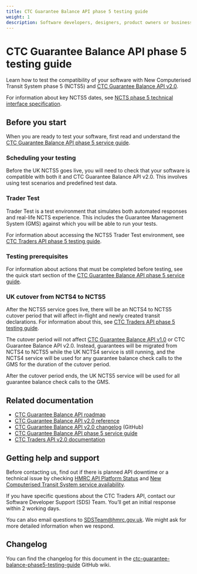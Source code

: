 ```yaml
---
title: CTC Guarantee Balance API phase 5 testing guide
weight: 1
description: Software developers, designers, product owners or business analysts. Verify the compatibility of your software with CTC Guarantee Balance API and learn how to test your application in our sandbox environment.
---
```


# CTC Guarantee Balance API phase 5 testing guide

Learn how to test the compatibility of your software with New Computerised Transit System phase 5 (NCTS5) and [CTC Guarantee Balance API v2.0](/api-documentation/docs/api/service/common-transit-convention-guarantee-balance/2.0).

For information about key NCTS5 dates, see [NCTS phase 5 technical interface specification](/guides/ctc-traders-phase5-tis/#ncts5-key-dates).

## Before you start

When you are ready to test your software, first read and understand the [CTC Guarantee Balance API phase 5 service guide](https://developer.service.hmrc.gov.uk/guides/ctc-guarantee-balance-phase5-service-guide/).

### Scheduling your testing

Before the UK NCTS5 goes live, you will need to check that your software is compatible with both it and CTC Guarantee Balance API v2.0. This involves using test scenarios and predefined test data.

### Trader Test

Trader Test is a test environment that simulates both automated responses and real-life NCTS experience. This includes the Guarantee Management System (GMS) against which you will be able to run your tests.

For information about accessing the NCTS5 Trader Test environment, see [CTC Traders API phase 5 testing guide](/guides/ctc-traders-phase5-testing-guide/#accessing-trader-test). 

### Testing prerequisites

For information about actions that must be completed before testing, see the quick start section of the [CTC Guarantee Balance API phase 5 service guide](/guides/ctc-guarantee-balance-phase5-service-guide/#quick-start).

### UK cutover from NCTS4 to NCTS5

After the NCTS5 service goes live, there will be an NCTS4 to NCTS5 cutover period that will affect in-flight and newly created transit declarations. For information about this, see [CTC Traders API phase 5 testing guide](/guides/ctc-traders-phase5-testing-guide/#uk-cutover-from-ncts4-to-ncts5).

The cutover period will not affect [CTC Guarantee Balance API v1.0](/api-documentation/docs/api/service/common-transit-convention-guarantee-balance/1.0) or CTC Guarantee Balance API v2.0. Instead, guarantees will be migrated from NCTS4 to NCTS5 while the UK NCTS4 service is still running, and the NCTS4 service will be used for any guarantee balance check calls to the GMS for the duration of the cutover period.

After the cutover period ends, the UK NCTS5 service will be used for all guarantee balance check calls to the GMS.

## Related documentation

- [CTC Guarantee Balance API roadmap](/roadmaps/ctc-guarantee-balance-roadmap/)
- [CTC Guarantee Balance API v2.0 reference](/api-documentation/docs/api/service/common-transit-convention-guarantee-balance/2.0)
- [CTC Guarantee Balance API v2.0 changelog](https://github.com/hmrc/common-transit-convention-guarantee-balance/wiki/CTC-Guarantee-Balance-API-v2.0-changelog) (GitHub)
- [CTC Guarantee Balance API phase 5 service guide](/guides/ctc-guarantee-balance-phase5-service-guide/)
- [CTC Traders API v2.0 documentation](/api-documentation/docs/api/service/common-transit-convention-traders/2.0)

## Getting help and support

Before contacting us, find out if there is planned API downtime or a technical issue by checking [HMRC API Platform Status](https://api-platform-status.production.tax.service.gov.uk/) and [New Computerised Transit System service availability](https://www.gov.uk/guidance/new-computerised-transit-system-service-availability).

If you have specific questions about the CTC Traders API, contact our Software Developer Support (SDS) Team. You’ll get an initial response within 2 working days.

You can also email questions to [SDSTeam@hmrc.gov.uk](mailto:SDSTeam@hmrc.gov.uk). We might ask for more detailed information when we respond.

## Changelog

You can find the changelog for this document in the [ctc-guarantee-balance-phase5-testing-guide](https://github.com/hmrc/ctc-guarantee-balance-phase5-testing-guide/wiki) GitHub wiki.
